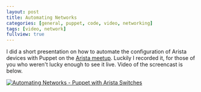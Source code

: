 ```yaml
---
layout: post
title: Automating Networks
categories: [general, puppet, code, video, networking]
tags: [video, network]
fullview: true
---
```

I did a short presentation on how to automate the configuration of Arista devices with Puppet on the [Arista meetup](http://www.meetup.com/Arista-Networks-London-Meetup-Group/events/223573486/). Luckily I recorded it, for those of you who weren't lucky enough to see it live. Video of the screencast is below.

[![Automating Networks - Puppet with Arista Switches](http://img.youtube.com/vi/iPIfzS6Rnc4/0.jpg)](http://www.youtube.com/watch?v=iPIfzS6Rnc4)
